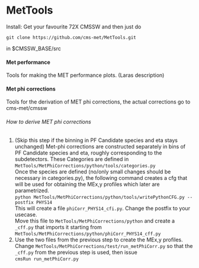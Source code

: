 # MetTools

Install: Get your favourite 72X CMSSW and then just do

`git clone https://github.com/cms-met/MetTools.git`

in $CMSSW_BASE/src

#### Met performance
  Tools for making the MET performance plots.
  (Laras description)
  
#### Met phi corrections
  Tools for the derivation of MET phi corrections, the actual corrections go to cms-met/cmssw
  
###### How to derive MET phi corrections
1. (Skip this step if the binning in PF Candidate species and eta stays unchanged) Met-phi corrections are constructed separately in bins of PF Candidate species and eta, roughly corresponding to the subdetectors. These Categories are defined in `MetTools/MetPhiCorrections/python/tools/categories.py`  
Once the species are defined (no/only small changes should be necessary in categories.py), the following command creates a cfg that will be used for obtaining the MEx,y profiles which later are parametrized.   
`python MetTools/MetPhiCorrections/python/tools/writePythonCFG.py --postfix PHYS14`  
 This will create a file `phiCorr_PHYS14_cfi.py`. Change the postfix to your usecase.  
 Move this file to `MetTools/MetPhiCorrections/python` and create a `_cff.py` that imports it starting from `MetTools/MetPhiCorrections/python/phiCorr_PHYS14_cff.py`
2. Use the two files from the previous step to create the MEx,y profiles. Change `MetTools/MetPhiCorrections/test/run_metPhiCorr.py` so that the `_cff.py` from the previous step is used, then issue  
`cmsRun run_metPhiCorr.py`
